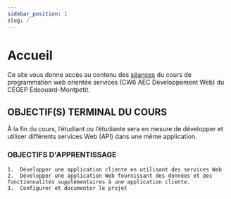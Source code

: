 ```yaml
---
sidebar_position: 1
slug: /
---
```


# Accueil

Ce site vous donne accès au contenu des [séances](/docs/01-cours/01-rencontre01.md) du cours de programmation web orientée services (CW6 AEC Développement Web) du CÉGEP Édoouard-Montpetit.

## OBJECTIF(S) TERMINAL DU COURS
À la fin du cours, l’étudiant ou l’étudiante sera en mesure de développer et utiliser différents services Web (API) dans une même application.

### OBJECTIFS D'APPRENTISSAGE
    1.	Développer une application cliente en utilisant des services Web
    2.	Développer une application Web fournissant des données et des fonctionnalités supplémentaires à une application cliente.
    3.	Configurer et documenter le projet